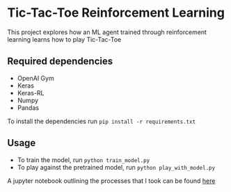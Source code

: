 # Tic-Tac-Toe Reinforcement Learning
This project explores how an ML agent trained through reinforcement learning learns how to play Tic-Tac-Toe

## Required dependencies
+ OpenAI Gym
+ Keras
+ Keras-RL
+ Numpy
+ Pandas

To install the dependencies run `pip install -r requirements.txt`

## Usage 
+ To train the model, run `python train_model.py`
+ To play against the pretrained model, run `python play_with_model.py`

A jupyter notebook outlining the processes that I took can be found [here](./tac_tac_toe.ipynb)
